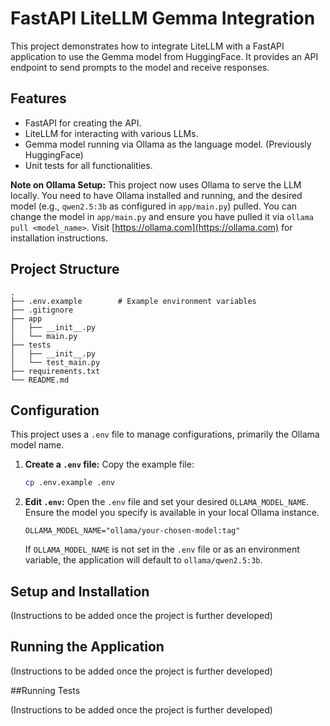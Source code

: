# FastAPI LiteLLM Gemma Integration

This project demonstrates how to integrate LiteLLM with a FastAPI application to use the Gemma model from HuggingFace. It provides an API endpoint to send prompts to the model and receive responses.

## Features

- FastAPI for creating the API.
- LiteLLM for interacting with various LLMs.
- Gemma model running via Ollama as the language model. (Previously HuggingFace)
- Unit tests for all functionalities.

**Note on Ollama Setup:** This project now uses Ollama to serve the LLM locally. You need to have Ollama installed and running, and the desired model (e.g., `qwen2.5:3b` as configured in `app/main.py`) pulled. You can change the model in `app/main.py` and ensure you have pulled it via `ollama pull <model_name>`. Visit [https://ollama.com](https://ollama.com) for installation instructions.

## Project Structure

```
.
├── .env.example        # Example environment variables
├── .gitignore
├── app
│   ├── __init__.py
│   └── main.py
├── tests
│   ├── __init__.py
│   └── test_main.py
├── requirements.txt
└── README.md
```

## Configuration

This project uses a `.env` file to manage configurations, primarily the Ollama model name.

1.  **Create a `.env` file:** Copy the example file:
    ```bash
    cp .env.example .env
    ```
2.  **Edit `.env`:**
    Open the `.env` file and set your desired `OLLAMA_MODEL_NAME`. Ensure the model you specify is available in your local Ollama instance.
    ```env
    OLLAMA_MODEL_NAME="ollama/your-chosen-model:tag"
    ```
    If `OLLAMA_MODEL_NAME` is not set in the `.env` file or as an environment variable, the application will default to `ollama/qwen2.5:3b`.

## Setup and Installation

(Instructions to be added once the project is further developed)

## Running the Application

(Instructions to be added once the project is further developed)

##Running Tests

(Instructions to be added once the project is further developed)
```
